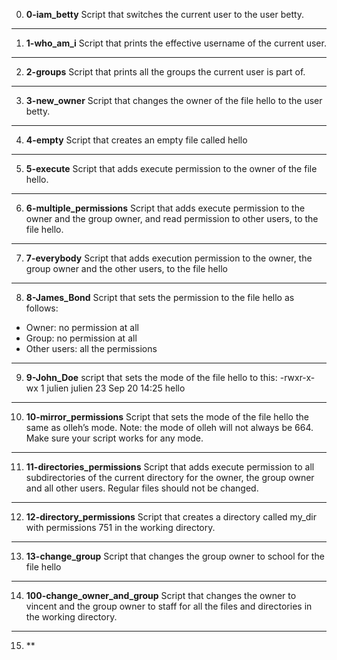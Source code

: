 0. **0-iam_betty**
Script that switches the current user to the user betty.
---
1. **1-who_am_i**
Script that prints the effective username of the current user.
---
2. **2-groups**
Script that prints all the groups the current user is part of.
---
3. **3-new_owner**
Script that changes the owner of the file hello to the user betty.
---
4. **4-empty**
Script that creates an empty file called hello
---
5. **5-execute**
Script that adds execute permission to the owner of the file hello.
---
6. **6-multiple_permissions**
Script that adds execute permission to the owner and the group owner, and read permission to other users, to the file hello.
---
7. **7-everybody**
Script that adds execution permission to the owner, the group owner and the other users, to the file hello
---
8. **8-James_Bond**
Script that sets the permission to the file hello as follows:
- Owner: no permission at all
- Group: no permission at all
- Other users: all the permissions
---
9. **9-John_Doe**
script that sets the mode of the file hello to this: -rwxr-x-wx 1 julien julien 23 Sep 20 14:25 hello
---
10. **10-mirror_permissions**
Script that sets the mode of the file hello the same as olleh’s mode.
Note: the mode of olleh will not always be 664. Make sure your script works for any mode.
---
11. **11-directories_permissions**
Script that adds execute permission to all subdirectories of the current directory for the owner, the group owner and all other users. Regular files should not be changed.
---
12. **12-directory_permissions**
Script that creates a directory called my_dir with permissions 751 in the working directory.
---
13. **13-change_group**
Script that changes the group owner to school for the file hello 
---
14. **100-change_owner_and_group**
Script that changes the owner to vincent and the group owner to staff for all the files and directories in the working directory.
---
15. **
